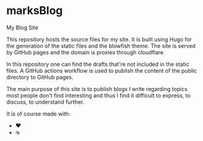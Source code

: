 # marksBlog
My Blog Site

This repository hosts the source files for my site. It is built using Hugo for the generation of the static files and the blowfish theme. The site is served by GitHub pages and the domain is proxies through cloudflare.

In this repository one can find the drafts that're not included in the static files. A GitHub actions workflow is used to publish the content of the public directory to GitHub pages.

The main purpose of this site is to publish blogs I write regarding topics most people don't find interesting and thus I find it difficult to express, to discuss, to understand further.

It is of course made with:
- ♥️
- ☕
